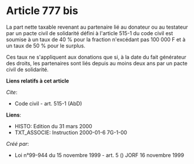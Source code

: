 # Article 777 bis

La part nette taxable revenant au partenaire lié au donateur ou au testateur par un pacte civil de solidarité défini à
l'article 515-1 du code civil est soumise à un taux de 40 % pour la fraction n'excédant pas 100 000 F et à un taux de 50 %
pour le surplus.

Ces taux ne s'appliquent aux donations que si, à la date du fait générateur des droits, les partenaires sont liés depuis au
moins deux ans par un pacte civil de solidarité.

**Liens relatifs à cet article**

_Cite_:

  - Code civil - art. 515-1 (AbD)

**Liens**:

  - HISTO: Edition du 31 mars 2000
  - TXT_ASSOCIE: Instruction 2000-01-6 7G-1-00

_Créé par_:

  - Loi n°99-944 du 15 novembre 1999 - art. 5 () JORF 16 novembre 1999

